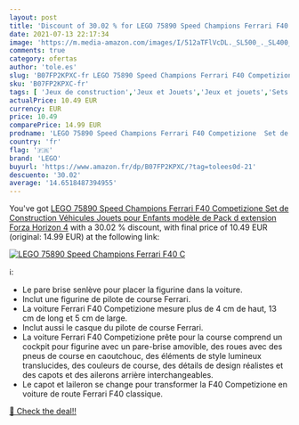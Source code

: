 ```yaml
---
layout: post
title: 'Discount of 30.02 % for LEGO 75890 Speed Champions Ferrari F40 C'
date: 2021-07-13 22:17:34
image: 'https://m.media-amazon.com/images/I/512aTFlVcDL._SL500_._SL400_.jpg'
comments: true
category: ofertas
author: 'tole.es'
slug: 'B07FP2KPXC-fr LEGO 75890 Speed Champions Ferrari F40 Competizione Set de...'
sku: 'B07FP2KPXC-fr'
tags: [ 'Jeux de construction','Jeux et Jouets','Jeux et jouets','Sets de jeux de construction','lego', ]
actualPrice: 10.49 EUR
currency: EUR
price: 10.49
comparePrice: 14.99 EUR
prodname: 'LEGO 75890 Speed Champions Ferrari F40 Competizione  Set de Construction  Véhicules Jouets pour Enfants  modèle de Pack d extension Forza Horizon 4'
country: 'fr'
flag: '🇫🇷'
brand: 'LEGO'
buyurl: 'https://www.amazon.fr/dp/B07FP2KPXC/?tag=tolees0d-21'
descuento: '30.02'
average: '14.6518487394955'
---
```


You've got [LEGO 75890 Speed Champions Ferrari F40 Competizione  Set de Construction  Véhicules Jouets pour Enfants  modèle de Pack d extension Forza Horizon 4](https://www.amazon.fr/dp/B07FP2KPXC/?tag=tolees0d-21) with a  30.02 % discount, with final price of 10.49 EUR (original: 14.99 EUR) at the following link:

[![LEGO 75890 Speed Champions Ferrari F40 C](https://m.media-amazon.com/images/I/512aTFlVcDL._SL500_._SL400_.jpg)](https://www.amazon.fr/dp/B07FP2KPXC/?tag=tolees0d-21)

ℹ️:

- Le pare brise senlève pour placer la figurine dans la voiture.
- Inclut une figurine de pilote de course Ferrari.
- La voiture Ferrari F40 Competizione mesure plus de 4 cm de haut, 13 cm de long et 5 cm de large.
- Inclut aussi le casque du pilote de course Ferrari.
- La voiture Ferrari F40 Competizione prête pour la course comprend un cockpit pour figurine avec un pare-brise amovible, des roues avec des pneus de course en caoutchouc, des éléments de style lumineux translucides, des couleurs de course, des détails de design réalistes et des capots et des ailerons arrière interchangeables.
- Le capot et laileron se change pour transformer la F40 Competizione en voiture de route Ferrari F40 classique.

[🛒 Check the deal!!](https://www.amazon.fr/dp/B07FP2KPXC/?tag=tolees0d-21)
